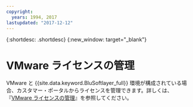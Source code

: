 ```yaml
---
copyright:
  years: 1994, 2017
lastupdated: "2017-12-12"
---
```


{:shortdesc: .shortdesc}
{:new_window: target="_blank"}

# VMware ライセンスの管理

VMware と {{site.data.keyword.BluSoftlayer_full}} 環境が構成されている場合、カスタマー・ポータルからライセンスを管理できます。詳しくは、『[VMware ライセンスの管理](/docs/infrastructure/vmware/manage-vmware-licenses.html)』を参照してください。
